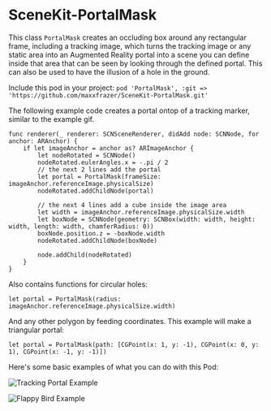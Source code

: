# SceneKit-PortalMask

This class `PortalMask` creates an occluding box around any rectangular frame, including a tracking image, which turns the tracking image or any static area into an Augmented Reality portal into a scene you can define inside that area that can be seen by looking through the defined portal.
This can also be used to have the illusion of a hole in the ground.

Include this pod in your project:
`pod 'PortalMask', :git => 'https://github.com/maxxfrazer/SceneKit-PortalMask.git'`

The following example code creates a portal ontop of a tracking marker, similar to the example gif.

```
func renderer(_ renderer: SCNSceneRenderer, didAdd node: SCNNode, for anchor: ARAnchor) {
	if let imageAnchor = anchor as? ARImageAnchor {
		let nodeRotated = SCNNode()
		nodeRotated.eulerAngles.x = -.pi / 2
		// the next 2 lines add the portal
		let portal = PortalMask(frameSize: imageAnchor.referenceImage.physicalSize)
		nodeRotated.addChildNode(portal)

		// the next 4 lines add a cube inside the image area
		let width = imageAnchor.referenceImage.physicalSize.width
		let boxNode = SCNNode(geometry: SCNBox(width: width, height: width, length: width, chamferRadius: 0))
		boxNode.position.z = -boxNode.width
		nodeRotated.addChildNode(boxNode)

		node.addChild(nodeRotated)
	}
}

```

Also contains functions for circular holes:
```
let portal = PortalMask(radius: imageAnchor.referenceImage.physicalSize.width)
```
And any other polygon by feeding coordinates. This example will make a triangular portal:
```
let portal = PortalMask(path: [CGPoint(x: 1, y: -1), CGPoint(x: 0, y: 1), CGPoint(x: -1, y: -1)])
```

Here's some basic examples of what you can do with this Pod:

![Tracking Portal Example](https://github.com/maxxfrazer/SceneKit-PortalMask/blob/master/media/PortalMask-example.gif)

![Flappy Bird Example](https://github.com/maxxfrazer/SceneKit-PortalMask/blob/master/media/PortalMask-FlappyBird.gif)